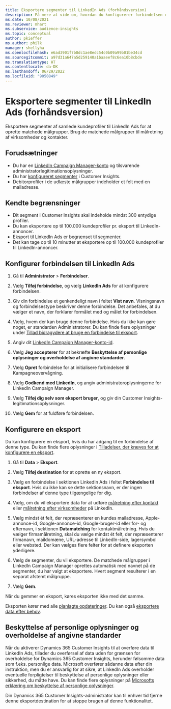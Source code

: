 ```yaml
---
title: Eksportere segmenter til LinkedIn Ads (forhåndsversion)
description: Få mere at vide om, hvordan du konfigurerer forbindelsen og eksporterer til LinkedIn Ads.
ms.date: 10/08/2021
ms.reviewer: mhart
ms.subservice: audience-insights
ms.topic: conceptual
author: pkieffer
ms.author: philk
manager: shellyha
ms.openlocfilehash: e6ad3901f7b8dc1ae8edc54c0b09a99b01be34cd
ms.sourcegitcommit: a97d31a647a5d259140a1baaeef8c6ea10b8cbde
ms.translationtype: HT
ms.contentlocale: da-DK
ms.lasthandoff: 06/29/2022
ms.locfileid: "9050849"
---
```

# <a name="export-segments-to-linkedin-ads-preview"></a>Eksportere segmenter til LinkedIn Ads (forhåndsversion)

Eksportere segmenter af samlede kundeprofiler til LinkedIn Ads for at oprette matchede målgrupper. Brug de matchede målgrupper til målretning af virksomheder og kontakter.

## <a name="prerequisites"></a>Forudsætninger

-   Du har en [LinkedIn Campaign Manager-konto](https://business.linkedin.com/marketing-solutions/ads) og tilsvarende administratorlegitimationsoplysninger.
-   Du har [konfigureret segmenter](segments.md) i Customer Insights.
-   Debitorprofiler i de udlæste målgrupper indeholder et felt med en mailadresse.

## <a name="known-limitations"></a>Kendte begrænsninger

- Dit segment i Customer Insights skal indeholde mindst 300 entydige profiler. 
- Du kan eksportere op til 100.000 kundeprofiler pr. eksport til LinkedIn-annoncer.
- Eksport til LinkedIn Ads er begrænset til segmenter.
- Det kan tage op til 10 minutter at eksportere op til 100.000 kundeprofiler til LinkedIn-annoncer. 

## <a name="set-up-the-connection-to-linkedin-ads"></a>Konfigurer forbindelsen til LinkedIn Ads

1. Gå til **Administrator** > **Forbindelser**.

1. Vælg **Tilføj forbindelse**, og vælg **LinkedIn Ads** for at konfigurere forbindelsen.

1. Giv din forbindelse et genkendeligt navn i feltet **Vist navn**. Visningsnavn og forbindelsestype beskriver denne forbindelse. Det anbefales, at du vælger et navn, der forklarer formålet med og målet for forbindelsen.

1. Vælg, hvem der kan bruge denne forbindelse. Hvis du ikke kan gøre noget, er standarden Administratorer. Du kan finde flere oplysninger under [Tillad bidragydere at bruge en forbindelse til eksport](connections.md#allow-contributors-to-use-a-connection-for-exports).

1. Angiv dit [LinkedIn Campaign Manager-konto-id](https://www.linkedin.com/help/lms/answer/a424270).

1. Vælg **Jeg accepterer** for at bekræfte **Beskyttelse af personlige oplysninger og overholdelse af angivne standarder**.

1. Vælg **Opret** forbindelse for at initialisere forbindelsen til Kampagneovervågning.

1. Vælg **Godkend med LinkedIn**, og angiv administratoroplysningerne for LinkedIn Campaign Manager.

1. Vælg **Tilføj dig selv som eksport bruger**, og giv din Customer Insights-legitimationsoplysninger.

1. Vælg **Gem** for at fuldføre forbindelsen.

## <a name="configure-an-export"></a>Konfigurere en eksport

Du kan konfigurere en eksport, hvis du har adgang til en forbindelse af denne type. Du kan finde flere oplysninger i [Tilladelser, der kræves for at konfigurere en eksport](export-destinations.md#set-up-a-new-export).

1. Gå til **Data** > **Eksport**.

1. Vælg **Tilføj destination** for at oprette en ny eksport.

1. Vælg en forbindelse i sektionen LinkedIn Ads i feltet **Forbindelse til eksport**. Hvis du ikke kan se dette sektionsnavn, er der ingen forbindelser af denne type tilgængelige for dig.

1. Vælg, om du vil eksportere data for at udføre [målretning efter kontakt](https://business.linkedin.com/marketing-solutions/ad-targeting/contact-targeting) eller [målretning efter virksomheder](https://business.linkedin.com/marketing-solutions/ad-targeting/account-targeting) på LinkedIn. 

1. Vælg mindst ét felt, der repræsenterer en kundes mailadresse, Apple-annonce-id, Google-annonce-id, Google-bruger-id eller for- og efternavn, i sektionen **Datamatching** for kontaktmålretning. Hvis du vælger firmamålretning, skal du vælge mindst ét felt, der repræsenterer firmanavn, maildomæne, URL-adresse til LinkedIn-side, lagersymbol eller websted. Der kan vælges flere felter for at definere eksporten yderligere. 

1. Vælg de segmenter, du vil eksportere. De matchede målgrupper i LinkedIn Campaign Manager oprettes automatisk med navnet på de segmenter, du har valgt at eksportere. Hvert segment resulterer i en separat afstemt målgruppe. 

1. Vælg **Gem**.

Når du gemmer en eksport, køres eksporten ikke med det samme.

Eksporten kører med alle [planlagte opdateringer](system.md#schedule-tab). Du kan også [eksportere data efter behov](export-destinations.md#run-exports-on-demand). 


## <a name="data-privacy-and-compliance"></a>Beskyttelse af personlige oplysninger og overholdelse af angivne standarder

Når du aktiverer Dynamics 365 Customer Insights til at overføre data til LinkedIn Ads, tillader du overførsel af data uden for grænsen for overholdelse for Dynamics 365 Customer Insights, herunder følsomme data som f.eks. personlige data. Microsoft overfører sådanne data efter din instruktion, men du er ansvarlig for at sikre, at LinkedIn Ads overholder eventuelle forpligtelser til beskyttelse af personlige oplysninger eller sikkerhed, du måtte have. Du kan finde flere oplysninger på [Microsofts erklæring om beskyttelse af personlige oplysninger](https://go.microsoft.com/fwlink/?linkid=396732).

Din Dynamics 365 Customer Insights-administrator kan til enhver tid fjerne denne eksportdestination for at stoppe brugen af denne funktionalitet.
